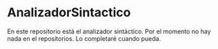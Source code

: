 # AnalizadorSintactico
En este repositorio está el analizador sintáctico. Por el momento no hay nada en el repositorios. Lo completaré cuando pueda.
